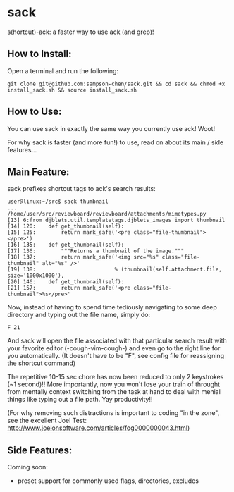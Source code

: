 sack
====

s(hortcut)-ack: a faster way to use ack (and grep)!

## How to Install:

Open a terminal and run the following:

    git clone git@github.com:sampson-chen/sack.git && cd sack && chmod +x install_sack.sh && source install_sack.sh

## How to Use:

You can use sack in exactly the same way you currently use ack! Woot!

For why sack is faster (and more fun!) to use, read on about its main / side features...

## Main Feature:

sack prefixes shortcut tags to ack's search results:

    user@linux:~/src$ sack thumbnail
    ...
    /home/user/src/reviewboard/reviewboard/attachments/mimetypes.py
    [13] 6:from djblets.util.templatetags.djblets_images import thumbnail
    [14] 120:    def get_thumbnail(self):
    [15] 125:        return mark_safe('<pre class="file-thumbnail"></pre>')
    [16] 135:    def get_thumbnail(self):
    [17] 136:        """Returns a thumbnail of the image."""
    [18] 137:        return mark_safe('<img src="%s" class="file-thumbnail" alt="%s" />'
    [19] 138:                         % (thumbnail(self.attachment.file, size='1000x1000'),
    [20] 146:    def get_thumbnail(self):
    [21] 157:        return mark_safe('<pre class="file-thumbnail">%s</pre>'

Now, instead of having to spend time tediously navigating to some deep directory and typing out the file name, simply do:

    F 21

And sack will open the file associated with that particular search result with your favorite editor (-cough-vim-cough-) and even go to the right line for you automatically. (It doesn't have to be "F", see config file for reassigning the shortcut command)

The repetitive 10-15 sec chore has now been reduced to only 2 keystrokes (~1 second)!! More importantly, now you won't lose your train of throught from mentally context switching from the task at hand to deal with menial things like typing out a file path. Yay productivity!!

(For why removing such distractions is important to coding "in the zone", see the excellent Joel Test: http://www.joelonsoftware.com/articles/fog0000000043.html)

## Side Features:

Coming soon:

- preset support for commonly used flags, directories, excludes
